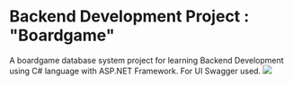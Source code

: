 # Backend Development Project : "Boardgame"
A boardgame database system project for learning Backend Development using C# language with ASP.NET Framework. For UI Swagger used.
[![](https://img.shields.io/github/downloads/Selconag/Backend-Boardgame-Project/total)](https://https://github.com/Selconag/Backend-Boardgame-Project)
